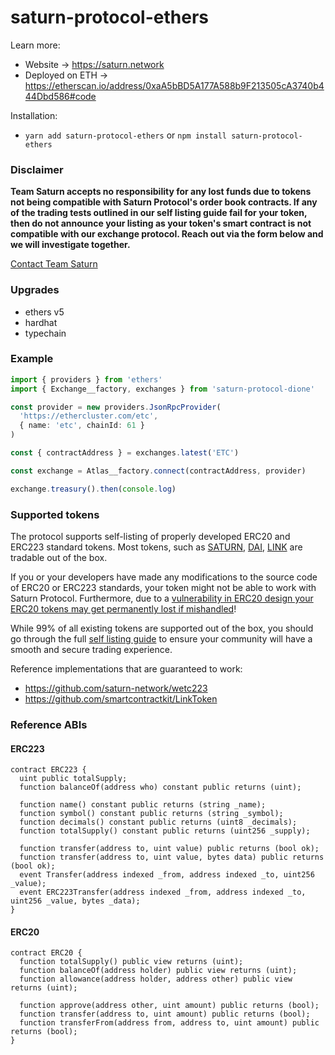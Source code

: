 # saturn-protocol-ethers

Learn more:

* Website -> https://saturn.network
* Deployed on ETH -> https://etherscan.io/address/0xaA5bBD5A177A588b9F213505cA3740b444Dbd586#code

Installation:

* `yarn add saturn-protocol-ethers` or `npm install saturn-protocol-ethers`

### Disclaimer

**Team Saturn accepts no responsibility for any lost funds due to tokens not being compatible with Saturn Protocol's order book contracts. If any of the trading tests outlined in our self listing guide fail for your token, then do not announce your listing as your token's smart contract is not compatible with our exchange protocol. Reach out via the form below and we will investigate together.**

[Contact Team Saturn](https://forms.gle/QjtUYcbttCeyUfK48)


### Upgrades
* ethers v5
* hardhat
* typechain

### Example

```ts
import { providers } from 'ethers'
import { Exchange__factory, exchanges } from 'saturn-protocol-dione'

const provider = new providers.JsonRpcProvider(
  'https://ethercluster.com/etc',
  { name: 'etc', chainId: 61 }
)

const { contractAddress } = exchanges.latest('ETC')

const exchange = Atlas__factory.connect(contractAddress, provider)

exchange.treasury().then(console.log)
```

### Supported tokens

The protocol supports self-listing of properly developed ERC20 and ERC223 standard tokens. Most tokens, such as [SATURN](https://etherscan.io/token/0xb9440022a095343b440d590fcd2d7a3794bd76c8), [DAI](https://etherscan.io/token/0x6b175474e89094c44da98b954eedeac495271d0f), [LINK](https://etherscan.io/token/0x514910771af9ca656af840dff83e8264ecf986ca) are tradable out of the box.

If you or your developers have made any modifications to the source code of ERC20 or ERC223 standards, your token might not be able to work with Saturn Protocol. Furthermore, due to a [vulnerability in ERC20 design your ERC20 tokens may get permanently lost if mishandled](https://www.saturn.network/blog/advantages-of-erc223-tokens/)!

While 99% of all existing tokens are supported out of the box, you should go through the full [self listing guide](https://www.saturn.network/blog/token-self-listing-guide/) to ensure your community will have a smooth and secure trading experience.

Reference implementations that are guaranteed to work:

* https://github.com/saturn-network/wetc223
* https://github.com/smartcontractkit/LinkToken

### Reference ABIs

#### ERC223

```solidity
contract ERC223 {
  uint public totalSupply;
  function balanceOf(address who) constant public returns (uint);

  function name() constant public returns (string _name);
  function symbol() constant public returns (string _symbol);
  function decimals() constant public returns (uint8 _decimals);
  function totalSupply() constant public returns (uint256 _supply);

  function transfer(address to, uint value) public returns (bool ok);
  function transfer(address to, uint value, bytes data) public returns (bool ok);
  event Transfer(address indexed _from, address indexed _to, uint256 _value);
  event ERC223Transfer(address indexed _from, address indexed _to, uint256 _value, bytes _data);
}
```

#### ERC20

```solidity
contract ERC20 {
  function totalSupply() public view returns (uint);
  function balanceOf(address holder) public view returns (uint);
  function allowance(address holder, address other) public view returns (uint);

  function approve(address other, uint amount) public returns (bool);
  function transfer(address to, uint amount) public returns (bool);
  function transferFrom(address from, address to, uint amount) public returns (bool);
}
```